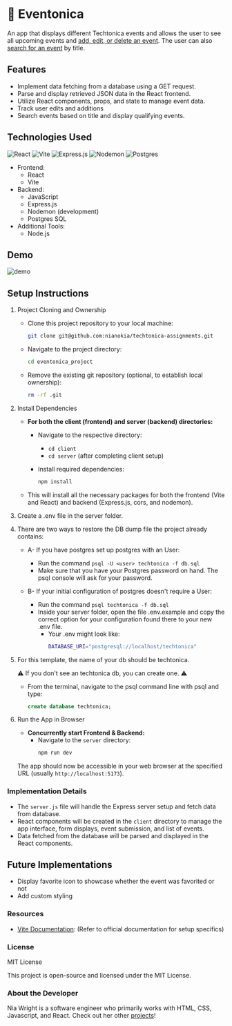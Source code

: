 # 📅 Eventonica
An app that displays different Techtonica events and allows the user to see all upcoming events and <u>add, edit, or delete an event</u>. 
The user can also <u>search for an event</u> by title.

## Features

* Implement data fetching from a database using a GET request.
* Parse and display retrieved JSON data in the React frontend.
* Utilize React components, props, and state to manage event data.
* Track user edits and additions
* Search events based on title and display qualifying events.

## Technologies Used
![React](https://img.shields.io/badge/react-%2320232a.svg?style=for-the-badge&logo=react&logoColor=%2361DAFB)
![Vite](https://img.shields.io/badge/vite-%23646CFF.svg?style=for-the-badge&logo=vite&logoColor=white)
![Express.js](https://img.shields.io/badge/express.js-%23404d59.svg?style=for-the-badge&logo=express&logoColor=%2361DAFB)
![Nodemon](https://img.shields.io/badge/NODEMON-%23323330.svg?style=for-the-badge&logo=nodemon&logoColor=%BBDEAD)
![Postgres](https://img.shields.io/badge/postgres-%23316192.svg?style=for-the-badge&logo=postgresql&logoColor=white)

* Frontend:
    * React
    * Vite
* Backend:
    * JavaScript
    * Express.js
    * Nodemon (development)
    * Postgres SQL
* Additional Tools:
    * Node.js

## Demo
![demo](https://i.giphy.com/media/v1.Y2lkPTc5MGI3NjExdmZoaHZzbGYwYmhwcTFxNzJlaDQxczZzdzNicWd6Y2cyMXFlZHYwZCZlcD12MV9pbnRlcm5hbF9naWZfYnlfaWQmY3Q9Zw/z6SAPdHuR2AERxiFqV/giphy.gif)


## Setup Instructions

1. Project Cloning and Ownership

    * Clone this project repository to your local machine:

        ```bash
        git clone git@github.com:nianokia/techtonica-assignments.git
        ```

    * Navigate to the project directory:

        ```bash
        cd eventonica_project
        ```

    * Remove the existing git repository (optional, to establish local ownership):

        ```bash
        rm -rf .git
        ```

2. Install Dependencies

    * **For both the client (frontend) and server (backend) directories:**
        * Navigate to the respective directory:
            * `cd client`
            * `cd server` (after completing client setup)
        * Install required dependencies:

            ```bash
            npm install
            ```

    * This will install all the necessary packages for both the frontend (Vite and React) and backend (Express.js, cors, and nodemon).

3. Create a .env file in the server folder.

4. There are two ways to restore the DB dump file the project already contains:
    * A- If you have postgres set up postgres with an User: 

        * Run the command ```psql -U <user> techtonica -f db.sql```
        * Make sure that you have your Postgres password on hand. The psql console will ask for your password.

    * B- If your initial configuration of postgres doesn't require a User:

        * Run the command ```psql techtonica -f db.sql```
        * Inside your server folder, open the file .env.example and copy the correct option for your configuration found there to your new .env file.
            * Your .env might look like:
                ```bash
                DATABASE_URI="postgresql://localhost/techtonica"
                ```


5. For this template, the name of your db should be techtonica.

    ⚠️ If you don't see an techtonica db, you can create one. ⚠️
    * From the terminal, navigate to the psql command line with psql and type:
        ```sql
        create database techtonica;
        ``` 

6. Run the App in Browser

    * **Concurrently start Frontend & Backend:**
        * Navigate to the `server` directory:
            ```bash
            npm run dev
            ```

    The app should now be accessible in your web browser at the specified URL (usually `http://localhost:5173`).


### Implementation Details

* The `server.js` file will handle the Express server setup and fetch data from database.
* React components will be created in the `client` directory to manage the app interface, form displays, event submission, and list of events.
* Data fetched from the database will be parsed and displayed in the React components.

## Future Implementations
* Display favorite icon to showcase whether the event was favorited or not
* Add custom styling

### Resources

* [Vite Documentation](https://vitejs.dev/): (Refer to official documentation for setup specifics)

### License

MIT License

This project is open-source and licensed under the MIT License.

### About the Developer
Nia Wright is a software engineer who primarily works with HTML, CSS, Javascript, and React. Check out her other [projects](https://niawright.netlify.app/)!